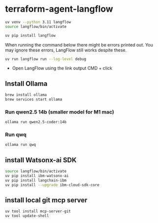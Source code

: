 # terraform-agent-langflow

```zsh
uv venv --python 3.11 langflow
source langflow/bin/activate
```

```zsh
uv pip install langflow
```

When running the command below there might be errors printed out. You may ignore these errors, LangFlow still works despite these.

```zsh
uv run langflow run --log-level debug
```
*  Open LangFlow using the link output CMD + click

## Install Ollama

```zsh
brew install ollama
brew services start ollama
```

### Run qwen2.5 14b (smaller model for M1 mac)
```zsh
ollama run qwen2.5-coder:14b
```


### Run qwq
```zsh
ollama run qwq
```

## install Watsonx-ai SDK
```zsh
source langflow/bin/activate
uv pip install ibm-watsonx-ai
uv pip install langchain-ibm
uv pip install --upgrade ibm-cloud-sdk-core
```

## install local git mcp server
```zsh
uv tool install mcp-server-git
uv tool update-shell
```





